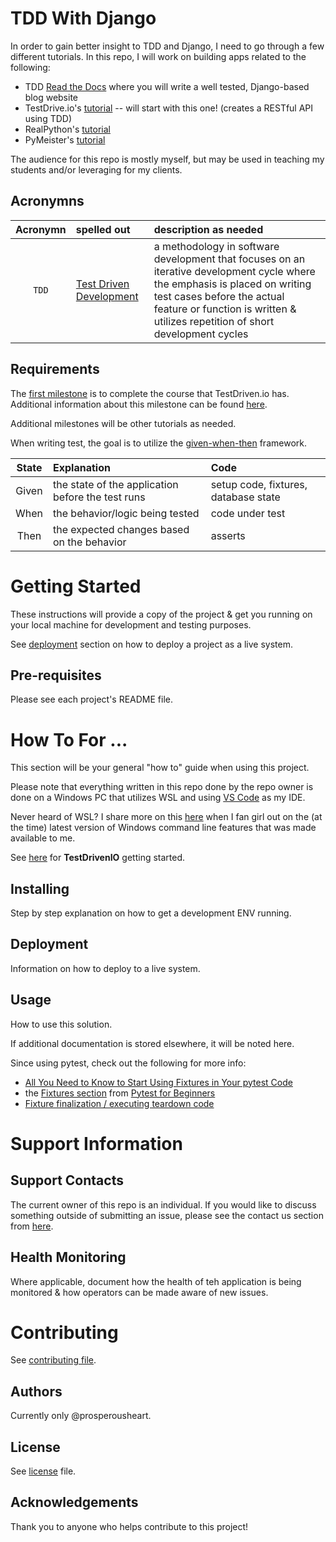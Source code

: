 # TDD With Django

In order to gain better insight to TDD and Django, I need to go through a few different tutorials. In this repo, I will work on building apps related to the following:
- TDD [Read the Docs](https://test-driven-django-development.readthedocs.io/en/latest/) where you will write a well tested, Django-based blog website
- TestDrive.io's [tutorial](https://testdriven.io/courses/tdd-django/getting-started/) -- will start with this one! (creates a RESTful API using TDD)
- RealPython's [tutorial](https://realpython.com/django-1-6-test-driven-development/)
- PyMeister's [tutorial](https://dev.to/pymeister/test-driven-development-with-django-32n8)

The audience for this repo is mostly myself, but may be used in teaching my students and/or leveraging for my clients.

## Acronymns

| Acronymn | spelled out | description as needed |
| :---: | :--- | :--- |
| `TDD` | [Test Driven Development](https://testdriven.io/test-driven-development/) | a methodology in software development that focuses on an iterative development cycle where the emphasis is placed on writing test cases before the actual feature or function is written & utilizes repetition of short development cycles |

## Requirements

The [first milestone](https://github.com/ProsperousHeart/tdd-django/milestone/1) is to complete the course that TestDriven.io has. Additional information about this milestone can be found [here](TestDrivenIO/README.md).

Additional milestones will be other tutorials as needed.

When writing test, the goal is to utilize the [given-when-then](https://martinfowler.com/bliki/GivenWhenThen.html) framework.

| **State** | **Explanation** | **Code** |
| :---: | :--- | :--- |
| Given | the state of the application before the test runs | setup code, fixtures, database state |
| When | the behavior/logic being tested | code under test |
| Then | the expected changes based on the behavior | asserts |

# Getting Started

These instructions will provide a copy of the project & get you running on your local machine for development and testing purposes.

See [deployment](#deployment) section on how to deploy a project as a live system.

## Pre-requisites

Please see each project's README file.

# How To For ...

This section will be your general "how to" guide when using this project.

Please note that everything written in this repo done by the repo owner is done on a Windows PC that utilizes WSL and using [VS Code](https://code.visualstudio.com/) as my IDE.

Never heard of WSL? I share more on this [here](https://prosperousheart.com/windows-terminal/) when I fan girl out on the (at the time) latest version of Windows command line features that was made available to me.

See [here](./TestDrivenIO/README.md#getting-started) for **TestDrivenIO** getting started.

## Installing

Step by step explanation on how to get a development ENV running.

## Deployment

Information on how to deploy to a live system.

## Usage

How to use this solution.

If additional documentation is stored elsewhere, it will be noted here.

Since using pytest, check out the following for more info:
- [All You Need to Know to Start Using Fixtures in Your pytest Code](https://pybit.es/articles/pytest-fixtures/)
- the [Fixtures section](https://testdriven.io/blog/pytest-for-beginners/#fixtures) from [Pytest for Beginners](https://testdriven.io/blog/pytest-for-beginners/)
- [Fixture finalization / executing teardown code](https://docs.pytest.org/en/latest/explanation/fixtures.html#improvements-over-xunit-style-setup-teardown-functions)

# Support Information

## Support Contacts

The current owner of this repo is an individual. If you would like to discuss something outside of submitting an issue, please see the contact us section from [here](https://resume.prosperousheart.com/).

## Health Monitoring

Where applicable, document how the health of teh application is being monitored & how operators can be made aware of new issues.

# Contributing

See [contributing file](contributing.md).

## Authors

Currently only @prosperousheart.

## License

See [license](license.md) file.

## Acknowledgements

Thank you to anyone who helps contribute to this project!
